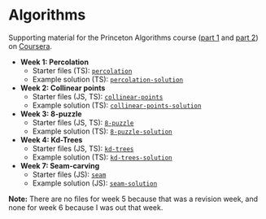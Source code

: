 # Algorithms

Supporting material for the Princeton Algorithms course ([part 1](https://www.coursera.org/learn/algorithms-part1#syllabus) and [part 2](https://www.coursera.org/learn/algorithms-part2#syllabus)) on [Coursera](https://www.coursera.org/).

-   **Week 1: Percolation**
    -   Starter files (TS): [`percolation`](https://github.com/wincent/algorithms/tree/percolation)
    -   Example solution (TS): [`percolation-solution`](https://github.com/wincent/algorithms/tree/percolation-solution)
-   **Week 2: Collinear points**
    -   Starter files (JS, TS): [`collinear-points`](https://github.com/wincent/algorithms/tree/collinear-points)
    -   Example solution (TS): [`collinear-points-solution`](https://github.com/wincent/algorithms/tree/collinear-points-solution)
-   **Week 3: 8-puzzle**
    -   Starter files (JS, TS): [`8-puzzle`](https://github.com/wincent/algorithms/tree/8-puzzle)
    -   Example solution (TS): [`8-puzzle-solution`](https://github.com/wincent/algorithms/tree/8-puzzle-solution)
-   **Week 4: Kd-Trees**
    -   Starter files (JS, TS): [`kd-trees`](https://github.com/wincent/algorithms/tree/kd-trees)
    -   Example solution (TS): [`kd-trees-solution`](https://github.com/wincent/algorithms/tree/kd-trees-solution)
-   **Week 7: Seam-carving**
    -   Starter files (JS): [`seam`](https://github.com/wincent/algorithms/tree/seam)
    -   Example solution (JS): [`seam-solution`](https://github.com/wincent/algorithms/tree/seam-solution)

**Note:** There are no files for week 5 because that was a revision week, and none for week 6 because I was out that week.
